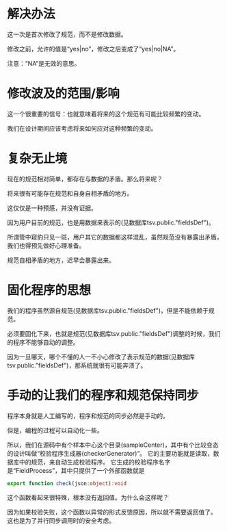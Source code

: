 # 解决办法

这一次是首次修改了规范，而不是修改数据。

修改之前，允许的值是“yes|no”，修改之后变成了“yes|no|NA”。

注意：“NA”是无效的意思。

# 修改波及的范围/影响

这一个很重要的信号：也就意味着将来的这个规范有可能比较频繁的变动。

我们在设计期间应该考虑将来如何应对这种频繁的变动。

# 复杂无止境

现在的规范相对简单，都存在与数据的矛盾。那么将来呢？

将来很有可能存在规范和自身自相矛盾的地方。

这仅仅是一种预感，并没有证据。

因为用户目前的规范，也是用数据来表示的(见数据库tsv.public."fieldsDef")。

所谓管中窥豹只见一斑，用户其它的数据都这样混乱，虽然规范没有暴露出矛盾，我们也得预先做好心理准备。

规范自相矛盾的地方，迟早会暴露出来。

# 固化程序的思想

我们的程序虽然源自规范(见数据库tsv.public."fieldsDef")，但是不能依赖于规范。

必须要固化下来，也就是规范(见数据库tsv.public."fieldsDef")调整的时候，我们的程序不能够自动的调整。

因为一旦哪天，哪个不懂的人一不小心修改了表示规范的数据(见数据库tsv.public."fieldsDef")，那系统就很有可能奔溃了。

# 手动的让我们的程序和规范保持同步

程序本身就是人工编写的，程序和规范的同步必然是手动的。

但是，编程的过程可以自动化一些。

所以，我们在源码中有个样本中心这个目录(sampleCenter)，其中有个比较变态的设计叫做“校验程序生成器(checkerGenerator)”。
它的主要功能就是读取，数据库中的规范，来自动生成校验程序。
它生成的校验程序名字是“FieldProcess”，其中只提供了一个外部函数就是

```typescript
export function check(json:object):void
```

这个函数看起来很特殊，根本没有返回值。为什么会这样呢？

因为如果校验失败，这个函数以异常的形式反馈原因，所以就不需要返回值了。
这也是为了并行同步调用时的安全考虑。







